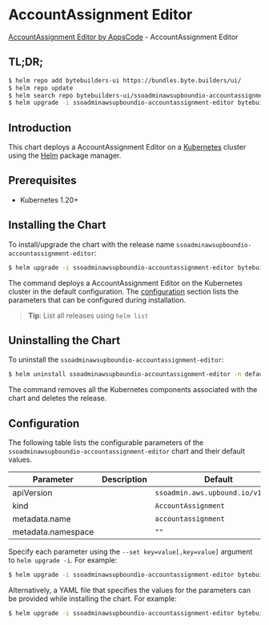 # AccountAssignment Editor

[AccountAssignment Editor by AppsCode](https://byte.builders) - AccountAssignment Editor

## TL;DR;

```bash
$ helm repo add bytebuilders-ui https://bundles.byte.builders/ui/
$ helm repo update
$ helm search repo bytebuilders-ui/ssoadminawsupboundio-accountassignment-editor --version=v0.4.18
$ helm upgrade -i ssoadminawsupboundio-accountassignment-editor bytebuilders-ui/ssoadminawsupboundio-accountassignment-editor -n default --create-namespace --version=v0.4.18
```

## Introduction

This chart deploys a AccountAssignment Editor on a [Kubernetes](http://kubernetes.io) cluster using the [Helm](https://helm.sh) package manager.

## Prerequisites

- Kubernetes 1.20+

## Installing the Chart

To install/upgrade the chart with the release name `ssoadminawsupboundio-accountassignment-editor`:

```bash
$ helm upgrade -i ssoadminawsupboundio-accountassignment-editor bytebuilders-ui/ssoadminawsupboundio-accountassignment-editor -n default --create-namespace --version=v0.4.18
```

The command deploys a AccountAssignment Editor on the Kubernetes cluster in the default configuration. The [configuration](#configuration) section lists the parameters that can be configured during installation.

> **Tip**: List all releases using `helm list`

## Uninstalling the Chart

To uninstall the `ssoadminawsupboundio-accountassignment-editor`:

```bash
$ helm uninstall ssoadminawsupboundio-accountassignment-editor -n default
```

The command removes all the Kubernetes components associated with the chart and deletes the release.

## Configuration

The following table lists the configurable parameters of the `ssoadminawsupboundio-accountassignment-editor` chart and their default values.

|     Parameter      | Description |                   Default                    |
|--------------------|-------------|----------------------------------------------|
| apiVersion         |             | <code>ssoadmin.aws.upbound.io/v1beta1</code> |
| kind               |             | <code>AccountAssignment</code>               |
| metadata.name      |             | <code>accountassignment</code>               |
| metadata.namespace |             | <code>""</code>                              |


Specify each parameter using the `--set key=value[,key=value]` argument to `helm upgrade -i`. For example:

```bash
$ helm upgrade -i ssoadminawsupboundio-accountassignment-editor bytebuilders-ui/ssoadminawsupboundio-accountassignment-editor -n default --create-namespace --version=v0.4.18 --set apiVersion=ssoadmin.aws.upbound.io/v1beta1
```

Alternatively, a YAML file that specifies the values for the parameters can be provided while
installing the chart. For example:

```bash
$ helm upgrade -i ssoadminawsupboundio-accountassignment-editor bytebuilders-ui/ssoadminawsupboundio-accountassignment-editor -n default --create-namespace --version=v0.4.18 --values values.yaml
```
